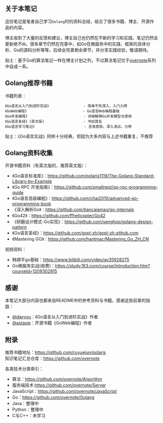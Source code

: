 ## 关于本笔记

这份笔记是笔者自己学习`Golang`时的资料总结，结合了很多书籍、博主、开源作品的内容。   

博主收到了大量的反馈和建议，博主自己也仍然在不断的学习和实践，笔记仍然会更新绝不`鸽`。很多章节仍然在完善中，如Go在微服务中的实践、框架的具体分析、Go的源码分析等等，后续会完善剩余章节，并分享实践经验，敬请期待。  

贴士：基于Go的算法笔记一样在博主计划之列，不过算法笔记位于[overnote](https://github.com/overnote)系列中自成一系。  

## Golang推荐书籍

书籍列表：
```
《Go语言从入门到进阶实战》               - 简单不失深入，入门力荐
《GoWeb编程》                         - Go语言Web编程基础    
《Go并发编程》                         - 详细解释Go并发模型与使用
《Go语言圣经》(英文版)                  - 书如其名
《Go语言学习笔记》                      - 言简意赅，深入浅出，力荐
```

贴士：《Go语言实战》同样十分经典，但因为大多内容与上述书籍重复，不推荐

## Golang资料收集

开源书籍资料（有英文版的，推荐英文版）：
- 《Go语言标准库》：https://github.com/polaris1119/The-Golang-Standard-Library-by-Example
- 《Go RPC 开发指南》：https://github.com/smallnest/go-rpc-programming-guide
- 《Go语言高级编程》：https://github.com/chai2010/advanced-go-programming-book
- 《深入解析Go》：https://github.com/tiancaiamao/go-internals
- 《Go42》：https://github.com/ffhelicopter/Go42
- 《研磨设计模式-Go实现》：https://github.com/senghoo/golang-design-pattern
- 《Go语言圣经》：https://github.com/gopl-zh/gopl-zh.github.com
- 《Mastering GO》：https://github.com/hantmac/Mastering_Go_ZH_CN

视频资料：
- 韩顺平go基础：https://www.bilibili.com/video/av35928275  
- Go微服务实战(收费)：https://study.163.com/course/introduction.htm?courseId=1209302815  


## 感谢

本笔记大部分内容也都来自README中的参考资料与书籍，感谢这些前辈的指路：  

- [@davyxu](https://github.com/davyxu)：《Go语言从入门到进阶实战》作者
- [@astaxie](https://github.com/astaxie)：开源书籍《GoWeb编程》作者


## 附录

推荐书籍地址：https://github.com/ruyuejun/polaris   
知识笔记汇总仓库：https://github.com/overnote  

各类技术分类索引：
- 算法：https://github.com/overnote/Algorithm
- 服务端技术:https://github.com/overnote/Server  
- JavaScript：https://github.com/overnote/JavaScript
- Go：https://github.com/overnote/Golang
- Java：整理中
- Python：整理中
- C与C++：未学习
